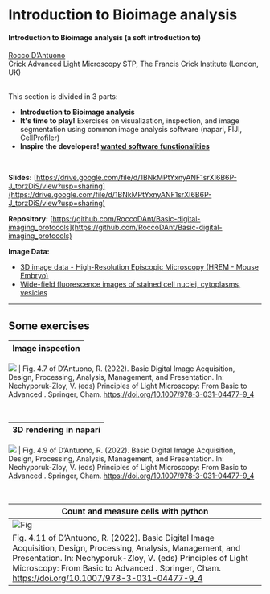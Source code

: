 
# Introduction to Bioimage analysis
#### Introduction to Bioimage analysis (a soft introduction to)
[Rocco D’Antuono](https://roccodant.github.io/)<br>Crick Advanced Light Microscopy STP, The Francis Crick Institute (London, UK)
<br><br>

This section is divided in 3 parts:
* <b>Introduction to Bioimage analysis </b>
* <b>It's time to play!</b> Exercises on visualization, inspection, and image segmentation using common image analysis software (napari, FIJI, CellProfiler)
* <b>Inspire the developers! [wanted software functionalities](https://docs.google.com/spreadsheets/d/1MZtlGZtXIKSy5irr3QReoyAZxRv8oDBdrylRc2Bn98g/edit?usp=sharing) </b>


<br>

<b>Slides:</b> [https://drive.google.com/file/d/1BNkMPtYxnyANF1srXI6B6P-J_torzDiS/view?usp=sharing](https://drive.google.com/file/d/1BNkMPtYxnyANF1srXI6B6P-J_torzDiS/view?usp=sharing)

<b>Repository:</b> [https://github.com/RoccoDAnt/Basic-digital-imaging_protocols](https://github.com/RoccoDAnt/Basic-digital-imaging_protocols)

<b>Image Data:</b>
* [3D image data - High-Resolution Episcopic Microscopy (HREM - Mouse Embryo)](https://doi.org/10.5281/zenodo.8222707)
* [Wide-field fluorescence images of stained cell nuclei, cytoplasms, vesicles](https://doi.org/10.5281/zenodo.8228041)


---

## Some exercises

|Image inspection |
| ---- |
![](https://media.springernature.com/lw685/springer-static/image/chp%3A10.1007%2F978-3-031-04477-9_4/MediaObjects/486621_1_En_4_Fig7_HTML.png)
| Fig. 4.7 of D’Antuono, R. (2022). Basic Digital Image Acquisition, Design, Processing, Analysis, Management, and Presentation. In: Nechyporuk-Zloy, V. (eds) Principles of Light Microscopy: From Basic to Advanced . Springer, Cham. https://doi.org/10.1007/978-3-031-04477-9_4

<br>

|3D rendering in napari |
| ---- |
![](https://media.springernature.com/lw685/springer-static/image/chp%3A10.1007%2F978-3-031-04477-9_4/MediaObjects/486621_1_En_4_Fig9_HTML.png)
| Fig. 4.9 of D’Antuono, R. (2022). Basic Digital Image Acquisition, Design, Processing, Analysis, Management, and Presentation. In: Nechyporuk-Zloy, V. (eds) Principles of Light Microscopy: From Basic to Advanced . Springer, Cham. https://doi.org/10.1007/978-3-031-04477-9_4

<br>

| Count and measure cells with python |
| ---- |
|![Fig](https://media.springernature.com/full/springer-static/image/chp%3A10.1007%2F978-3-031-04477-9_4/MediaObjects/486621_1_En_4_Fig11_HTML.png) |
| Fig. 4.11 of D’Antuono, R. (2022). Basic Digital Image Acquisition, Design, Processing, Analysis, Management, and Presentation. In: Nechyporuk-Zloy, V. (eds) Principles of Light Microscopy: From Basic to Advanced . Springer, Cham. https://doi.org/10.1007/978-3-031-04477-9_4
